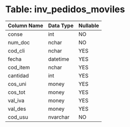 # Table: inv_pedidos_moviles

| Column Name | Data Type | Nullable |
|-------------|-----------|----------|
| conse | int | NO |
| num_doc | nchar | NO |
| cod_cli | nchar | YES |
| fecha | datetime | YES |
| cod_item | nchar | YES |
| cantidad | int | YES |
| cos_uni | money | YES |
| cos_tot | money | YES |
| val_iva | money | YES |
| val_des | money | YES |
| cod_usu | nvarchar | NO |
